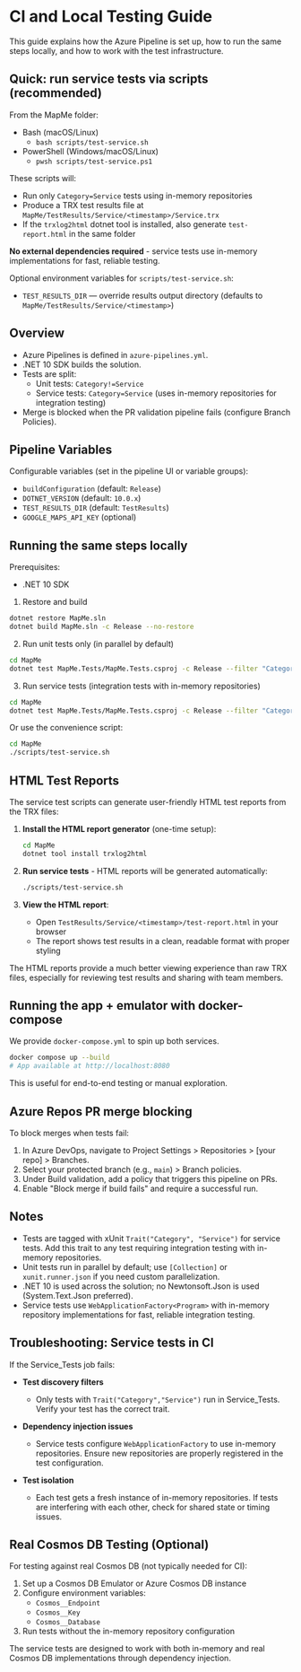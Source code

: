 # CI and Local Testing Guide

This guide explains how the Azure Pipeline is set up, how to run the same steps locally, and how to work with the test infrastructure.

## Quick: run service tests via scripts (recommended)

From the MapMe folder:

- Bash (macOS/Linux)
  - `bash scripts/test-service.sh`
- PowerShell (Windows/macOS/Linux)
  - `pwsh scripts/test-service.ps1`

These scripts will:
- Run only `Category=Service` tests using in-memory repositories
- Produce a TRX test results file at `MapMe/TestResults/Service/<timestamp>/Service.trx`
- If the `trxlog2html` dotnet tool is installed, also generate `test-report.html` in the same folder

**No external dependencies required** - service tests use in-memory implementations for fast, reliable testing.

Optional environment variables for `scripts/test-service.sh`:
- `TEST_RESULTS_DIR` — override results output directory (defaults to `MapMe/TestResults/Service/<timestamp>`)

## Overview

- Azure Pipelines is defined in `azure-pipelines.yml`.
- .NET 10 SDK builds the solution.
- Tests are split:
  - Unit tests: `Category!=Service`
  - Service tests: `Category=Service` (uses in-memory repositories for integration testing)
- Merge is blocked when the PR validation pipeline fails (configure Branch Policies).

## Pipeline Variables

Configurable variables (set in the pipeline UI or variable groups):
- `buildConfiguration` (default: `Release`)
- `DOTNET_VERSION` (default: `10.0.x`)
- `TEST_RESULTS_DIR` (default: `TestResults`)
- `GOOGLE_MAPS_API_KEY` (optional)

## Running the same steps locally

Prerequisites:
- .NET 10 SDK

1) Restore and build

```bash
dotnet restore MapMe.sln
dotnet build MapMe.sln -c Release --no-restore
```

2) Run unit tests only (in parallel by default)

```bash
cd MapMe
dotnet test MapMe.Tests/MapMe.Tests.csproj -c Release --filter "Category!=Service"
```

3) Run service tests (integration tests with in-memory repositories)

```bash
cd MapMe
dotnet test MapMe.Tests/MapMe.Tests.csproj -c Release --filter "Category=Service"
```

Or use the convenience script:

```bash
cd MapMe
./scripts/test-service.sh
```

## HTML Test Reports

The service test scripts can generate user-friendly HTML test reports from the TRX files:

1. **Install the HTML report generator** (one-time setup):
   ```bash
   cd MapMe
   dotnet tool install trxlog2html
   ```

2. **Run service tests** - HTML reports will be generated automatically:
   ```bash
   ./scripts/test-service.sh
   ```

3. **View the HTML report**:
   - Open `TestResults/Service/<timestamp>/test-report.html` in your browser
   - The report shows test results in a clean, readable format with proper styling

The HTML reports provide a much better viewing experience than raw TRX files, especially for reviewing test results and sharing with team members.

## Running the app + emulator with docker-compose

We provide `docker-compose.yml` to spin up both services.

```bash
docker compose up --build
# App available at http://localhost:8080
```

This is useful for end-to-end testing or manual exploration.

## Azure Repos PR merge blocking

To block merges when tests fail:
1. In Azure DevOps, navigate to Project Settings > Repositories > [your repo] > Branches.
2. Select your protected branch (e.g., `main`) > Branch policies.
3. Under Build validation, add a policy that triggers this pipeline on PRs.
4. Enable "Block merge if build fails" and require a successful run.

## Notes

- Tests are tagged with xUnit `Trait("Category", "Service")` for service tests. Add this trait to any test requiring integration testing with in-memory repositories.
- Unit tests run in parallel by default; use `[Collection]` or `xunit.runner.json` if you need custom parallelization.
- .NET 10 is used across the solution; no Newtonsoft.Json is used (System.Text.Json preferred).
- Service tests use `WebApplicationFactory<Program>` with in-memory repository implementations for fast, reliable integration testing.

## Troubleshooting: Service tests in CI

If the Service_Tests job fails:

- **Test discovery filters**
  - Only tests with `Trait("Category","Service")` run in Service_Tests. Verify your test has the correct trait.

- **Dependency injection issues**
  - Service tests configure `WebApplicationFactory` to use in-memory repositories. Ensure new repositories are properly registered in the test configuration.

- **Test isolation**
  - Each test gets a fresh instance of in-memory repositories. If tests are interfering with each other, check for shared state or timing issues.

## Real Cosmos DB Testing (Optional)

For testing against real Cosmos DB (not typically needed for CI):

1. Set up a Cosmos DB Emulator or Azure Cosmos DB instance
2. Configure environment variables:
   - `Cosmos__Endpoint` 
   - `Cosmos__Key`
   - `Cosmos__Database`
3. Run tests without the in-memory repository configuration

The service tests are designed to work with both in-memory and real Cosmos DB implementations through dependency injection.
